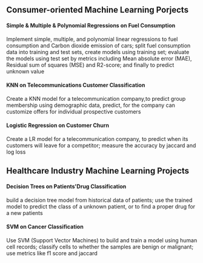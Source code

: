 ## Consumer-oriented Machine Learning Porjects

#### Simple & Multiple & Polynomial Regressions on Fuel Consumption
Implement simple, multiple, and polynomial linear regressions to fuel consumption and Carbon dioxide emission of cars;
split fuel consumption data into training and test sets, create models using training set;
evaluate the models using test set by metrics including Mean absolute error (MAE), Residual sum of squares (MSE) and R2-score; and finally to predict unknown value

#### KNN on Telecommunications Customer Classification
Create a KNN model for a telecommunication company,to predict group membership using demographic data, predict, for the company can customize offers for individual prospective customers

#### Logistic Regression on Customer Churn
Create a LR model for a telecommunication company, to predict when its customers will leave for a competitor;
measure the accuracy by jaccard and log loss

## Healthcare Industry Machine Learning Projects

#### Decision Trees on Patients'Drug Classification
build a decision tree model from historical data of patients; 
use the trained model to predict the class of a unknown patient, or to find a proper drug for a new patients

#### SVM on Cancer Classification
Use SVM (Support Vector Machines) to build and train a model using human cell records;
classify cells to whether the samples are benign or malignant; use metrics like f1 score and jaccard 

